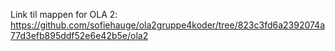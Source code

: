 Link til mappen for OLA 2:
https://github.com/sofiehauge/ola2gruppe4koder/tree/823c3fd6a2392074a77d3efb895ddf52e6e42b5e/ola2
